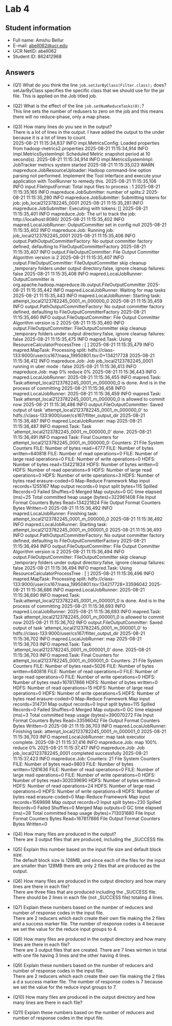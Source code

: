# Lab 4

## Student information

* Full name: Amshu Bellur
* E-mail: abell062@ucr.edu
* UCR NetID: abell062
* Student ID: 862412968

## Answers

* (Q1) What do you think the line `job.setJarByClass(Filter.class);` does?\
  setJarByClass specifies the specific class that we should use for the jar file. This is applied on the Job titled job. 

* (Q2) What is the effect of the line `job.setNumReduceTasks(0);`?\
This line sets the number of redusers to zero on the job and this means there will no reduce-phase, only a map phase. 

* (Q3) How many lines do you see in the output?\
  There is a lot of lines in the output. I have added the output to the under because it is a lot of lines to count.\
  2025-08-21 11:15:34,837 INFO impl.MetricsConfig: Loaded properties from hadoop-metrics2.properties
2025-08-21 11:15:34,914 INFO impl.MetricsSystemImpl: Scheduled Metric snapshot period at 10 second(s).
2025-08-21 11:15:34,914 INFO impl.MetricsSystemImpl: JobTracker metrics system started
2025-08-21 11:15:35,023 WARN mapreduce.JobResourceUploader: Hadoop command-line option parsing not performed. Implement the Tool interface and execute your application with ToolRunner to remedy this.
2025-08-21 11:15:35,106 INFO input.FileInputFormat: Total input files to process : 1
2025-08-21 11:15:35,165 INFO mapreduce.JobSubmitter: number of splits:2
2025-08-21 11:15:35,280 INFO mapreduce.JobSubmitter: Submitting tokens for job: job_local2123782245_0001
2025-08-21 11:15:35,281 INFO mapreduce.JobSubmitter: Executing with tokens: []
2025-08-21 11:15:35,401 INFO mapreduce.Job: The url to track the job: http://localhost:8080/
2025-08-21 11:15:35,402 INFO mapred.LocalJobRunner: OutputCommitter set in config null
2025-08-21 11:15:35,402 INFO mapreduce.Job: Running job: job_local2123782245_0001
2025-08-21 11:15:35,406 INFO output.PathOutputCommitterFactory: No output committer factory defined, defaulting to FileOutputCommitterFactory
2025-08-21 11:15:35,407 INFO output.FileOutputCommitter: File Output Committer Algorithm version is 2
2025-08-21 11:15:35,407 INFO output.FileOutputCommitter: FileOutputCommitter skip cleanup _temporary folders under output directory:false, ignore cleanup failures: false
2025-08-21 11:15:35,408 INFO mapred.LocalJobRunner: OutputCommitter is org.apache.hadoop.mapreduce.lib.output.FileOutputCommitter
2025-08-21 11:15:35,442 INFO mapred.LocalJobRunner: Waiting for map tasks
2025-08-21 11:15:35,443 INFO mapred.LocalJobRunner: Starting task: attempt_local2123782245_0001_m_000000_0
2025-08-21 11:15:35,459 INFO output.PathOutputCommitterFactory: No output committer factory defined, defaulting to FileOutputCommitterFactory
2025-08-21 11:15:35,460 INFO output.FileOutputCommitter: File Output Committer Algorithm version is 2
2025-08-21 11:15:35,460 INFO output.FileOutputCommitter: FileOutputCommitter skip cleanup _temporary folders under output directory:false, ignore cleanup failures: false
2025-08-21 11:15:35,475 INFO mapred.Task:  Using ResourceCalculatorProcessTree : [ ]
2025-08-21 11:15:35,479 INFO mapred.MapTask: Processing split: hdfs://class-133:9000/user/cs167/nasa_19950801.tsv:0+134217728
2025-08-21 11:15:36,412 INFO mapreduce.Job: Job job_local2123782245_0001 running in uber mode : false
2025-08-21 11:15:36,413 INFO mapreduce.Job:  map 0% reduce 0%
2025-08-21 11:15:36,443 INFO mapred.LocalJobRunner: 
2025-08-21 11:15:36,455 INFO mapred.Task: Task:attempt_local2123782245_0001_m_000000_0 is done. And is in the process of committing
2025-08-21 11:15:36,458 INFO mapred.LocalJobRunner: 
2025-08-21 11:15:36,459 INFO mapred.Task: Task attempt_local2123782245_0001_m_000000_0 is allowed to commit now
2025-08-21 11:15:36,486 INFO output.FileOutputCommitter: Saved output of task 'attempt_local2123782245_0001_m_000000_0' to hdfs://class-133:9000/user/cs167/filter_output_dir
2025-08-21 11:15:36,487 INFO mapred.LocalJobRunner: map
2025-08-21 11:15:36,487 INFO mapred.Task: Task 'attempt_local2123782245_0001_m_000000_0' done.
2025-08-21 11:15:36,491 INFO mapred.Task: Final Counters for attempt_local2123782245_0001_m_000000_0: Counters: 21
        File System Counters
                FILE: Number of bytes read=4777
                FILE: Number of bytes written=640818
                FILE: Number of read operations=0
                FILE: Number of large read operations=0
                FILE: Number of write operations=0
                HDFS: Number of bytes read=134221824
                HDFS: Number of bytes written=0
                HDFS: Number of read operations=9
                HDFS: Number of large read operations=0
                HDFS: Number of write operations=3
                HDFS: Number of bytes read erasure-coded=0
        Map-Reduce Framework
                Map input records=1255167
                Map output records=0
                Input split bytes=115
                Spilled Records=0
                Failed Shuffles=0
                Merged Map outputs=0
                GC time elapsed (ms)=25
                Total committed heap usage (bytes)=322961408
        File Input Format Counters
                Bytes Read=134221824
        File Output Format Counters 
                Bytes Written=0
2025-08-21 11:15:36,492 INFO mapred.LocalJobRunner: Finishing task: attempt_local2123782245_0001_m_000000_0
2025-08-21 11:15:36,492 INFO mapred.LocalJobRunner: Starting task: attempt_local2123782245_0001_m_000001_0
2025-08-21 11:15:36,493 INFO output.PathOutputCommitterFactory: No output committer factory defined, defaulting to FileOutputCommitterFactory
2025-08-21 11:15:36,494 INFO output.FileOutputCommitter: File Output Committer Algorithm version is 2
2025-08-21 11:15:36,494 INFO output.FileOutputCommitter: FileOutputCommitter skip cleanup _temporary folders under output directory:false, ignore cleanup failures: false
2025-08-21 11:15:36,494 INFO mapred.Task:  Using ResourceCalculatorProcessTree : [ ]
2025-08-21 11:15:36,496 INFO mapred.MapTask: Processing split: hdfs://class-133:9000/user/cs167/nasa_19950801.tsv:134217728+33596042
2025-08-21 11:15:36,686 INFO mapred.LocalJobRunner: 
2025-08-21 11:15:36,690 INFO mapred.Task: Task:attempt_local2123782245_0001_m_000001_0 is done. And is in the process of committing
2025-08-21 11:15:36,693 INFO mapred.LocalJobRunner: 
2025-08-21 11:15:36,693 INFO mapred.Task: Task attempt_local2123782245_0001_m_000001_0 is allowed to commit now
2025-08-21 11:15:36,702 INFO output.FileOutputCommitter: Saved output of task 'attempt_local2123782245_0001_m_000001_0' to hdfs://class-133:9000/user/cs167/filter_output_dir
2025-08-21 11:15:36,702 INFO mapred.LocalJobRunner: map
2025-08-21 11:15:36,703 INFO mapred.Task: Task 'attempt_local2123782245_0001_m_000001_0' done.
2025-08-21 11:15:36,703 INFO mapred.Task: Final Counters for attempt_local2123782245_0001_m_000001_0: Counters: 21
        File System Counters
                FILE: Number of bytes read=5026
                FILE: Number of bytes written=640818
                FILE: Number of read operations=0
                FILE: Number of large read operations=0
                FILE: Number of write operations=0
                HDFS: Number of bytes read=167817866
                HDFS: Number of bytes written=0
                HDFS: Number of read operations=15
                HDFS: Number of large read operations=0
                HDFS: Number of write operations=5
                HDFS: Number of bytes read erasure-coded=0
        Map-Reduce Framework
                Map input records=314731
                Map output records=0
                Input split bytes=115
                Spilled Records=0
                Failed Shuffles=0
                Merged Map outputs=0
                GC time elapsed (ms)=3
                Total committed heap usage (bytes)=390070272
        File Input Format Counters 
                Bytes Read=33596042
        File Output Format Counters 
                Bytes Written=0
2025-08-21 11:15:36,703 INFO mapred.LocalJobRunner: Finishing task: attempt_local2123782245_0001_m_000001_0
2025-08-21 11:15:36,703 INFO mapred.LocalJobRunner: map task executor complete.
2025-08-21 11:15:37,416 INFO mapreduce.Job:  map 100% reduce 0%
2025-08-21 11:15:37,417 INFO mapreduce.Job: Job job_local2123782245_0001 completed successfully
2025-08-21 11:15:37,423 INFO mapreduce.Job: Counters: 21
        File System Counters
                FILE: Number of bytes read=9803
                FILE: Number of bytes written=1281636
                FILE: Number of read operations=0
                FILE: Number of large read operations=0
                FILE: Number of write operations=0
                HDFS: Number of bytes read=302039690
                HDFS: Number of bytes written=0
                HDFS: Number of read operations=24
                HDFS: Number of large read operations=0
                HDFS: Number of write operations=8
                HDFS: Number of bytes read erasure-coded=0
        Map-Reduce Framework
                Map input records=1569898
                Map output records=0
                Input split bytes=230
                Spilled Records=0
                Failed Shuffles=0
                Merged Map outputs=0
                GC time elapsed (ms)=28
                Total committed heap usage (bytes)=713031680
        File Input Format Counters 
                Bytes Read=167817866
        File Output Format Counters 
                Bytes Written=0

* (Q4) How many files are produced in the output?\
There are 3 output files that are produced, including the _SUCCESS file. 
* (Q5) Explain this number based on the input file size and default block size.\
The default block size is 128MB, and since each of the files for the input are smaller than 128MB there are only 2 files that are produced as the output. 
* (Q6) How many files are produced in the output directory and how many lines are there in each file?\
There are three files that are produced including the _SUCCESS file. There should be 2 lines in each file (not _SUCCESS file) totaling 4 lines. 
* (Q7) Explain these numbers based on the number of reducers and number of response codes in the input file.\
There are 2 reducers which each create their own file making the 2 files  and a success marker file. The number of response codes is 4 because we set the value for the reduce input groups to 4. 
* (Q8) How many files are produced in the output directory and how many lines are there in each file?\
There are 3 output files that are created. There are 7 lines wirrten in total with one file having 3 lines and the other having 4 lines.
* (Q9) Explain these numbers based on the number of reducers and number of response codes in the input file.\
There are 2 reducers which each create their own file making the 2 files a d a success marker file. The number of response codes is 7 because we set the value for the reduce input groups to 7. 
* (Q10) How many files are produced in the output directory and how many lines are there in each file?

* (Q11) Explain these numbers based on the number of reducers and number of response codes in the input file.
